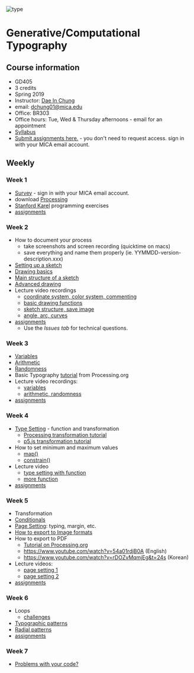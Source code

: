 ![type](images/type-anim.gif)

# Generative/Computational Typography

## Course information
- GD405
- 3 credits
- Spring 2019
- Instructor: [Dae In Chung](http://paperdove.com)
- email: [dchung01@mica.edu](mailto:dchung01@mica.edu)
- Office: BR303
- Office hours: Tue, Wed & Thursday afternoons - email for an appointment
- [Syllabus](files/MICA-19SP-GD405-Syllabus.pdf)
- [Submit assignments here.](https://drive.google.com/drive/folders/1j6vehzcndAXkGYJk5uqRFyi9MuVnvGwE?usp=sharing) - you don't need to request access. sign in with your MICA email account.


## Weekly

### Week 1
- [Survey](https://goo.gl/forms/dXS1OOjouX3uKIxD3) - sign in with your MICA email account.
- download [Processing](http://processing.org)
- [Stanford Karel](http://stanford.edu/%7Ecpiech/karel/learn.html) programming exercises
- [assignments](lectures/w1-assignments.md)

### Week 2
- How to document your process
  - take screenshots and screen recording (quicktime on macs)
  - save everything and name them properly (ie. YYMMDD-version-description.xxx)
- [Setting up a sketch](lectures/w2-setting-up-sketch.md)
- [Drawing basics](lectures/w2-drawing-basics.md) 
- [Main structure of a sketch](lectures/w2-main-structure.md)
- [Advanced drawing](lectures/w2-drawing-advanced.md)
- Lecture video recordings
  - [coordinate system, color system, commenting](https://youtu.be/uPo3v4kdSNo)
  - [basic drawing functions](https://youtu.be/S7aYGn3Ftuw)
  - [sketch structure, save image](https://youtu.be/kJitjKtY8nk)
  - [angle, arc, curves](https://youtu.be/C0pGhc-QRsg)
- [assignments](lectures/w2-assignments.md)
  - Use the *Issues tab* for technical questions.

### Week 3
- [Variables](lectures/w3-variables.md)
- [Arithmetic](lectures/w3-arithmetic.md)
- [Randomness](lectures/w3-randomness.md)
- Basic Typography [tutorial](https://processing.org/tutorials/typography/) from Processing.org
- Lecture video recordings:
  - [variables](https://youtu.be/KUmGGkVcol8)
  - [arithmetic, randomness](https://youtu.be/u4AmOhF9Yhg)
- [assignments](lectures/w3-assignments.md)

### Week 4
- [Type Setting](lectures/w3-type-setting.md) - function and transformation
  - [Processing transformation tutorial](https://processing.org/tutorials/transform2d/)
  - [p5.js transformation tutorial](https://creative-coding.decontextualize.com/transformations-and-functions/)
- How to set minimum and maximum values
  - [map()](https://processing.org/reference/map_.html)
  - [constrain()](https://processing.org/reference/constrain_.html)
- Lecture video
  - [type setting with function](https://youtu.be/jyKFifibP2s)
  - [more function](https://youtu.be/c6rEt68msTk)
- [assignments](lectures/w4-assignments.md)

### Week 5
- Transformation
- [Conditionals](lectures/w5-conditionals.md)
- [Page Setting](lectures/w5-page-setting.md): typing, margin, etc.
- [How to export to Image formats](lectures/w5-image-export.md)
- How to export to PDF
  - [Tutorial on Processing.org](https://processing.org/reference/libraries/pdf/index.html)
  - https://www.youtube.com/watch?v=54a01rdjB0A (English)
  - https://www.youtube.com/watch?v=rDOZvMqmjEg&t=24s (Korean)
- Lecture videos:
  - [page setting 1](https://youtu.be/FASFWMAeCdY)
  - [page setting 2](https://youtu.be/61zUl9q6bnA)
- [assignments](lectures/w5-assignments.md)


### Week 6
- Loops
  - [challenges](lectures/w6-loop-challenge.md)
- [Typographic patterns](lectures/w6-type-patterns.md)
- [Radial patterns](lectures/w6-radial-patterns.md)
- [assignments](lectures/w6-assignments.md)

### Week 7
- [Problems with your code?](lectures/w7-problem-solving-tips.md)

<!--  
- [review](lectures/w7-review.md)
- Object / Class
  - [Tutorial from processing.org](https://processing.org/tutorials/objects/)
- [assignments](lectures/w7-assignments.md)

### Week 8
- High resolution display (ie. apple retina): `pixelDensity(2)` or `pixelDensity(displayDensity())`
- Object review
  - [Glyph object](lectures/w8-object-glyph.md)
  - [rain drop exercise](lectures/w8-object-raindrop.md)
- [Array](lectures/w8-array.md)
  - [Array tutorial from Processing.org](https://processing.org/tutorials/arrays/)
  - [Bouncing balls with array](lectures/w8-array-bouncing-ball.md)
- [assignments](lectures/w8-assignments.md)

### Week 9
*No class - Spring Break*

### Week 10
- [Type Setting with Array](lectures/w10-array-type-setting.md)
- Motion
  - [Motion basics](lectures/w10-motion.md)
  - [Trigonometry](lectures/w10-trigonometry.md)
  - [Interpolation](lectures/w10-interpolation.md)
- **[Final Project](lectures/proj-final.md)** 
- [assignments](lectures/w10-assignments.md)

### Week 11
- Final project initial research review
- [assignments](lectures/w11-assignments.md)


### Week 12
- Idea/research presentation
- Assignment
  - continue to develop your project. Present the first working prototype (not just a design mockup) next week. 
  
### Week 13
- Review prototypes
- Bitmap font: download [code examples](https://github.com/cdaein/mica-gd405/blob/spring2018/files/bitmap-font.zip).
- Assignment
  - continue to work on your project according to your schedule. Present the updated prototype next week.
  - Next week, we will have workshops with Zach Lieberman. You will need to bring your own laptops (if you don't have one, let me know asap.) We do not know yet what will be the workshop topics. 
  - Just to be on the safe side, 
    - install [Brackets](http://brackets.io). 
    - install [p5.js](https://p5js.org). 
    - install [paper.js](http://paperjs.org).


### Week 14
- Review prototypes
- Zach Lieberman's Workshop; pizza will be provided.

### Week 15
- Course evaluation
- work in class
- Assignment:
  - Finish the project.
  - **TEST before you submit.** Make sure it's working correctly.
  - Prepare the final PDF presentation. Don't just show your work. Walk us through your process. Pretend the audience doesn't know anything. Rehearse what you will talk about.
  - Upload all the files on Google Drive. (code, other supporting materials and PDF documentation)
  
### Week 16
- Final presentation
-->

<!--    
- [animation transition example](http://codepen.io/cdaein/pen/gWadZG)
-->


